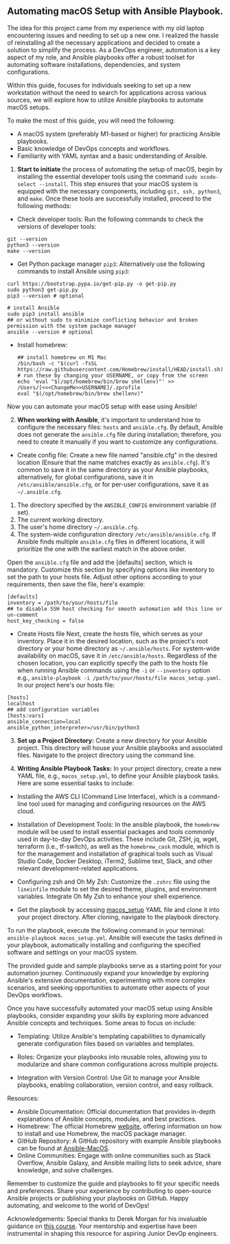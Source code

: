 ## Automating macOS Setup with Ansible Playbook.

The idea for this project came from my experience with my old laptop encountering issues and needing to set up a new one. I realized the hassle of reinstalling all the necessary applications and decided to create a solution to simplify the process. As a DevOps engineer, automation is a key aspect of my role, and Ansible playbooks offer a robust toolset for automating software installations, dependencies, and system configurations.

Within this guide, focuses for individuals seeking to set up a new workstation without the need to search for applications across various sources, we will explore how to utilize Ansible playbooks to automate macOS setups.

To make the most of this guide, you will need the following:

- A macOS system (preferably M1-based or higher) for practicing Ansible playbooks.
- Basic knowledge of DevOps concepts and workflows.
- Familiarity with YAML syntax and a basic understanding of Ansible.


1. **Start to initiate** the process of automating the setup of macOS, begin by installing the essential developer tools using the command `sudo xcode-select --install`. This step ensures that your macOS system is equipped with the necessary components, including `git, ssh, python3`, and `make`. Once these tools are successfully installed, proceed to the following methods:
  
  - Check developer tools:
   Run the following commands to check the versions of developer tools:
   ```
   git --version
   python3 --version
   make --version
   ```
  - Get Python package manager `pip3`:
   Alternatively use the following commands to install Ansible using `pip3`:
   ```
   curl https://bootstrap.pypa.io/get-pip.py -o get-pip.py
   sudo python3 get-pip.py
   pip3 --version # optional
   
   # install Ansible
   sudo pip3 install ansible
   ## or without sudo to minimize conflicting behavior and broken permission with the system package manager
   ansible --version # optional
   ```
- Install homebrew:
   ```
   ## install homebrew on M1 Mac
   /bin/bash -c "$(curl -fsSL https://raw.githubusercontent.com/Homebrew/install/HEAD/install.sh)"
   # run these by changing your USERNAME, or copy from the screen
   echo 'eval "$(/opt/homebrew/bin/brew shellenv)"' >> /Users/[<<<ChangeMe>>USERNAME]/.zprofile
   eval "$(/opt/homebrew/bin/brew shellenv)"
   ```
Now you can automate your macOS setup with ease using Ansible!

2. **When working with Ansible**, it's important to understand how to configure the necessary files: `hosts` and `ansible.cfg`. By default, Ansible does not generate the `ansible.cfg` file during installation; therefore, you need to create it manually if you want to customize any configurations.

- Create config file:
Create a new file named "ansible.cfg" in the desired location (Ensure that the name matches exactly as `ansible.cfg`). It's common to save it in the same directory as your Ansible playbooks, alternatively, for global configurations, save it in `/etc/ansible/ansible.cfg`, or for per-user configurations, save it as `~/.ansible.cfg`.
1. The directory specified by the `ANSIBLE_CONFIG` environment variable (if set).
2. The current working directory.
3. The user's home directory `~/.ansible.cfg`.
4. The system-wide configuration directory `/etc/ansible/ansible.cfg`.
If Ansible finds multiple `ansible.cfg` files in different locations, it will prioritize the one with the earliest match in the above order.

Open the `ansible.cfg` file and add the [defaults] section, which is mandatory. Customize this section by specifying options like inventory to set the path to your hosts file. Adjust other options according to your requirements, then save the file, here's example:
```
[defaults]
inventory = /path/to/your/hosts/file
## to disable SSH host checking for smooth automation add this line or un-comment
host_key_checking = false
```
- Create Hosts file
Next, create the hosts file, which serves as your inventory. Place it in the desired location, such as the project's root directory or your home directory as `~/.ansible/hosts`. For system-wide availability on macOS, save it in `/etc/ansible/hosts`.
Regardless of the chosen location, you can explicitly specify the path to the hosts file when running Ansible commands using the `-i` or `--inventory` option e.g., `ansible-playbook -i /path/to/your/hosts/file macos_setup.yaml`. In our project here's our hosts file:
```
[hosts]
localhost
## add configuration variables
[hosts:vars]
ansible_connection=local
ansible_python_interpreter=/usr/bin/python3
```

3. **Set up a Project Directory:** Create a new directory for your Ansible project. This directory will house your Ansible playbooks and associated files. Navigate to the project directory using the command line.

5. **Writing Ansible Playbook Tasks:**
In your project directory, create a new YAML file, e.g., `macos_setup.yml`, to define your Ansible playbook tasks. Here are some essential tasks to include:

- Installing the AWS CLI (Command Line Interface), which is a command-line tool used for managing and configuring resources on the AWS cloud.

- Installation of Development Tools: In the ansible playbook, the `homebrew` module will be used to install essential packages and tools commonly used in day-to-day DevOps activities. These include Git, ZSH, jq, wget, terraform (i.e., tf-switch), as well as the `homebrew_cask` module, which is for the management and installation of graphical tools such as Visual Studio Code, Docker Desktop, iTerm2, Sublime text, Slack, and other relevant development-related applications.

- Configuring zsh and Oh My Zsh: Customize the `.zshrc` file using the `lineinfile` module to set the desired theme, plugins, and environment variables. Integrate Oh My Zsh to enhance your shell experience.

- Get the playbook by accessing [macos_setup](https://github.com/MoRoble/AWS-Projects/blob/main/Ansible/macos_setup.yaml) YAML file and clone it into your project directory. After cloning, navigate to the playbook directory.

To run the playbook, execute the following command in your terminal: `ansible-playbook macos_setup.yml`. Ansible will execute the tasks defined in your playbook, automatically installing and configuring the specified software and settings on your macOS system.

The provided guide and sample playbooks serve as a starting point for your automation journey. Continuously expand your knowledge by exploring Ansible's extensive documentation, experimenting with more complex scenarios, and seeking opportunities to automate other aspects of your DevOps workflows.

Once you have successfully automated your macOS setup using Ansible playbooks, consider expanding your skills by exploring more advanced Ansible concepts and techniques. Some areas to focus on include:

- Templating: Utilize Ansible's templating capabilities to dynamically generate configuration files based on variables and templates.

- Roles: Organize your playbooks into reusable roles, allowing you to modularize and share common configurations across multiple projects.

- Integration with Version Control: Use Git to manage your Ansible playbooks, enabling collaboration, version control, and easy rollback.

Resources:
- Ansible Documentation: Official documentation that provides in-depth explanations of Ansible concepts, modules, and best practices.
- Homebrew: The official Homebrew [website](https://brew.sh/), offering information on how to install and use Homebrew, the macOS package manager.
- GitHub Repository: A GitHub repository with example Ansible playbooks can be found at [Ansible-MacOS](https://github.com/MoRoble/AWS-Projects/tree/main/Ansible).
- Online Communities: Engage with online communities such as Stack Overflow, Ansible Galaxy, and Ansible mailing lists to seek advice, share knowledge, and solve challenges.

Remember to customize the guide and playbooks to fit your specific needs and preferences. Share your experience by contributing to open-source Ansible projects or publishing your playbooks on GitHub. Happy automating, and welcome to the world of DevOps!

Acknowledgements:
Special thanks to Derek Morgan for his invaluable guidance on [this course](https://www.udemy.com/course/devops-in-the-cloud/). Your mentorship and expertise have been instrumental in shaping this resource for aspiring Junior DevOp engineers.
